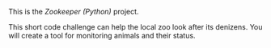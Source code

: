 This is the *Zookeeper (Python)* project.


<p>This short code challenge can help the local zoo look after its denizens. You will create a tool for monitoring animals and their status.
